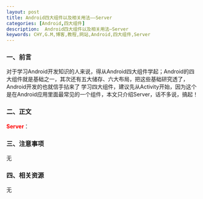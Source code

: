 ```yaml
---
layout: post
title: Android四大组件以及相关用法——Server
categories: [Android,四大组件]
description:  Android四大组件以及相关用法—Server
keywords: CHY,G.M,博客,教程,网站,Android,四大组件,Server
---
```


### 一、前言
对于学习Android开发知识的人来说，得从Android四大组件学起；Android的四大组件就是基础之一，其次还有五大储存、六大布局，把这些基础研究透了，Android开发的也就信手拈来了
学习四大组件，建议先从Activity开始，因为这个是在Android应用里面最常见的一个组件，本文只介绍Server，话不多说，搞起！

### 二、正文
<span style="color:red;font-weight:bold">Server</span>： 

### 三、注意事项
无

### 四、相关资源
无
